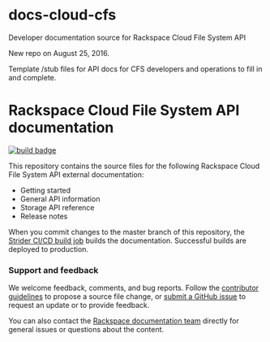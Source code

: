 # docs-cloud-cfs
Developer documentation source for Rackspace Cloud File System API

New repo on August 25, 2016.

Template /stub files for API docs for CFS developers and operations to fill in and complete.

# Rackspace Cloud File System API documentation

[![build badge](https://build.developer.rackspace.com/rackerlabs/docs-cloud-identity/badge?branch=master)](https://build.developer.rackspace.com/rackerlabs/docs-cloud-files/)

This repository contains the source files for the following Rackspace Cloud File System API external documentation:

* Getting started
* General API information
* Storage API reference
* Release notes

When you commit changes to the master branch of this repository, the 
[Strider CI/CD build job](https://build.developer.rackspace.com/rackerlabs/docs-cloud-cfs/) 
builds the documentation. Successful builds are deployed to production.

### Support and feedback

We welcome feedback, comments, and bug reports. Follow the 
[contributor guidelines](CONTRIBUTING.md) 
to propose a source file change, or [submit a GitHub issue](https://github.com/rackerlabs/docs-cloud-files/issues/new) 
to request an update or to provide feedback.

You can also contact the [Rackspace documentation team](mailto:devdoc@rackspace.com) directly for general issues 
or questions about the content. 

